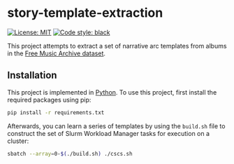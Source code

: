 # story-template-extraction

[![License: MIT](https://img.shields.io/badge/License-MIT-yellow.svg)](https://opensource.org/licenses/MIT)
[![Code style: black](https://img.shields.io/badge/code%20style-black-000000.svg)](https://github.com/psf/black)

This project attempts to extract a set of narrative arc templates from albums in the [Free Music Archive dataset](https://github.com/mdeff/fma).

## Installation

This project is implemented in [Python](https://www.python.org/). To use this project, first install the required packages using pip:
```bash
pip install -r requirements.txt
```

Afterwards, you can learn a series of templates by using the `build.sh` file to construct the set of Slurm Workload Manager tasks for execution on a cluster:
```bash
sbatch --array=0-$(./build.sh) ./cscs.sh
```
